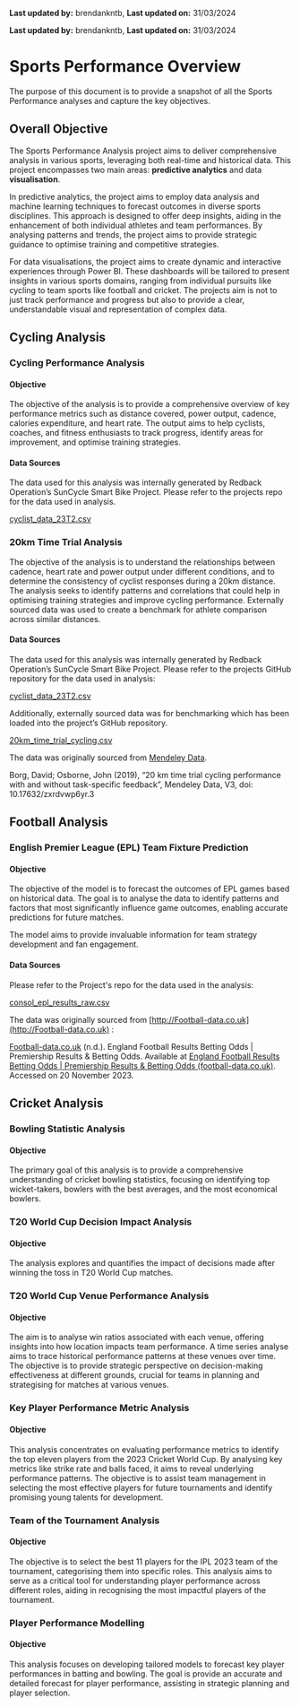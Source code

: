 **Last updated by:** brendankntb, **Last updated on:** 31/03/2024

**Last updated by:** brendankntb, **Last updated on:** 31/03/2024

# Sports Performance Overview

The purpose of this document is to provide a snapshot of all the Sports Performance analyses and capture the key objectives.

## Overall Objective

The Sports Performance Analysis project aims to deliver comprehensive analysis in various sports, leveraging both real-time and historical data. This project encompasses two main areas: **predictive analytics** and data **visualisation**. 

In predictive analytics, the project aims to employ data analysis and machine learning techniques to forecast outcomes in diverse sports disciplines. This approach is designed to offer deep insights, aiding in the enhancement of both individual athletes and team performances. By analysing patterns and trends, the project aims to provide strategic guidance to optimise training and competitive strategies. 

For data visualisations, the project aims to create dynamic and interactive experiences through Power BI. These dashboards will be tailored to present insights in various sports domains, ranging from individual pursuits like cycling to team sports like football and cricket. The projects aim is not to just track performance and progress but also to provide a clear, understandable visual and representation of complex data.

## Cycling Analysis

### Cycling Performance Analysis

#### Objective

The objective of the analysis is to provide a comprehensive overview of key performance metrics such as distance covered, power output, cadence, calories expenditure, and heart rate. The output aims to help cyclists, coaches, and fitness enthusiasts to track progress, identify areas for improvement, and optimise training strategies.

#### Data Sources

The data used for this analysis was internally generated by Redback Operation’s SunCycle Smart Bike Project. Please refer to the projects repo for the data used in analysis.

[cyclist\_data\_23T2.csv](https://github.com/redbackoperations/Projects/blob/main/Sports%20Performance%20Analysis/frontend/Cycling%20Analysis/data/cyclist_data_23T2.csv)

### 20km Time Trial Analysis

The objective of the analysis is to understand the relationships between cadence, heart rate and power output under different conditions, and to determine the consistency of cyclist responses during a 20km distance. The analysis seeks to identify patterns and correlations that could help in optimising training strategies and improve cycling performance. Externally sourced data was used to create a benchmark for athlete comparison across similar distances.

#### Data Sources

The data used for this analysis was internally generated by Redback Operation’s SunCycle Smart Bike Project. Please refer to the projects GitHub repository for the data used in analysis:

[cyclist\_data\_23T2.csv](https://github.com/redbackoperations/Projects/blob/main/Sports%20Performance%20Analysis/frontend/Cycling%20Analysis/data/cyclist_data_23T2.csv)

Additionally, externally sourced data was for benchmarking which has been loaded into the project’s GitHub repository.

[20km\_time\_trial\_cycling.csv](https://github.com/redbackoperations/Projects/blob/main/Sports%20Performance%20Analysis/frontend/Cycling%20Analysis/data/20km_time_trial_cycling.csv)

The data was originally sourced from [Mendeley Data](https://data.mendeley.com/datasets/zxrdvwp6yr/3).

Borg, David; Osborne, John (2019), “20 km time trial cycling performance with and without task-specific feedback”, Mendeley Data, V3, doi: 10.17632/zxrdvwp6yr.3

## Football Analysis

### English Premier League (EPL) Team Fixture Prediction

#### Objective

The objective of the model is to forecast the outcomes of EPL games based on historical data. The goal is to analyse the data to identify patterns and factors that most significantly influence game outcomes, enabling accurate predictions for future matches.

The model aims to provide invaluable information for team strategy development and fan engagement.

#### Data Sources

Please refer to the Project's repo for the data used in the analysis:

[consol\_epl\_results\_raw.csv](https://github.com/redbackoperations/T2_2023/blob/main/Project%205%20-%20Sports%20Performance%20Analysis/frontend/Football%20Analysis/data/consol_epl_results_raw.csv)

The data was originally sourced from [http://Football-data.co.uk](http://Football-data.co.uk) :

[Football-data.co.uk](http://football-data.cok.uk/) (n.d.). England Football Results Betting Odds | Premiership Results & Betting Odds. Available at [England Football Results Betting Odds | Premiership Results & Betting Odds (football-data.co.uk)](https://www.football-data.co.uk/englandm.php). Accessed on 20 November 2023.

## Cricket Analysis

### Bowling Statistic Analysis

#### Objective

The primary goal of this analysis is to provide a comprehensive understanding of cricket bowling statistics, focusing on identifying top wicket-takers, bowlers with the best averages, and the most economical bowlers.

### T20 World Cup Decision Impact Analysis

#### Objective

The analysis explores and quantifies the impact of decisions made after winning the toss in T20 World Cup matches.

### T20 World Cup Venue Performance Analysis

#### Objective

The aim is to analyse win ratios associated with each venue, offering insights into how location impacts team performance. A time series analyse aims to trace historical performance patterns at these venues over time. The objective is to provide strategic perspective on decision-making effectiveness at different grounds, crucial for teams in planning and strategising for matches at various venues.

### Key Player Performance Metric Analysis

#### Objective

This analysis concentrates on evaluating performance metrics to identify the top eleven players from the 2023 Cricket World Cup. By analysing key metrics like strike rate and balls faced, it aims to reveal underlying performance patterns. The objective is to assist team management in selecting the most effective players for future tournaments and identify promising young talents for development.

### Team of the Tournament Analysis

#### Objective

The objective is to select the best 11 players for the IPL 2023 team of the tournament, categorising them into specific roles. This analysis aims to serve as a critical tool for understanding player performance across different roles, aiding in recognising the most impactful players of the tournament.

### Player Performance Modelling

#### Objective

This analysis focuses on developing tailored models to forecast key player performances in batting and bowling. The goal is provide an accurate and detailed forecast for player performance, assisting in strategic planning and player selection.